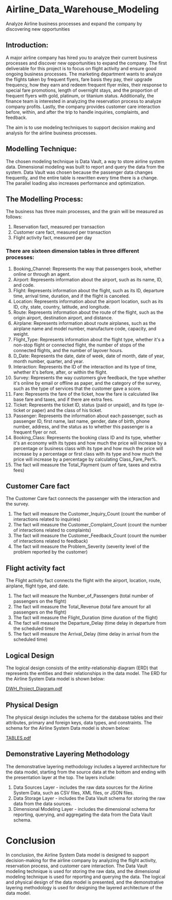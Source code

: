 # Airline_Data_Warehouse_Modeling
Analyze Airline business processes and expand the company by discovering new opportunities

## Introduction:

A major airline company has hired you to analyze their current business processes and discover new opportunities to expand the company. The first deliverable for this project is to focus on flight activity and ensure good ongoing business processes. The marketing department wants to analyze the flights taken by frequent flyers, fare basis they pay, their upgrade frequency, how they earn and redeem frequent flyer miles, their response to special fare promotions, length of overnight stays, and the proportion of frequent flyers with gold, platinum, or titanium status. Additionally, the finance team is interested in analyzing the reservation process to analyze company profits. Lastly, the company provides customer care interaction before, within, and after the trip to handle inquiries, complaints, and feedback.

The aim is to use modeling techniques to support decision making and analysis for the airline business processes.

## Modelling Technique:

The chosen modeling technique is Data Vault, a way to store airline system data. Dimensional modeling was built to report and query the data from the system. Data Vault was chosen because the passenger data changes frequently, and the entire table is rewritten every time there is a change. The parallel loading also increases performance and optimization.

## The Modelling Process:

The business has three main processes, and the grain will be measured as follows:

1. Reservation fact, measured per transaction
2. Customer care fact, measured per transaction
3. Flight activity fact, measured per day

### There are sixteen dimension tables in three different processes:

1. Booking_Channel: Represents the way that passengers book, whether online or through an agent.
2. Airport: Represents information about the airport, such as its name, ID, and code.
3. Flight: Represents information about the flight, such as its ID, departure time, arrival time, duration, and if the flight is canceled.
4. Location: Represents information about the airport location, such as its ID, city, state, country, latitude, and longitude.
5. Route: Represents information about the route of the flight, such as the origin airport, destination airport, and distance.
6. Airplane: Represents information about route airplanes, such as the airplane name and model number, manufacture code, capacity, and weight.
7. Flight_Type: Represents information about the flight type, whether it's a non-stop flight or connected flight, the number of stops of the connected flights, and the number of layover hours.
8. D_Date: Represents the date, date of week, date of month, date of year, month number, quarter, and year.
9. Interaction: Represents the ID of the interaction and its type of time, whether it's before, after, or within the flight.
10. Survey: Represents the way customers give feedback, the type whether it's online by email or offline as paper, and the category of the survey, such as the type of services that the customer gave a score.
11. Fare: Represents the fare of the ticket, how the fare is calculated like base fare and taxes, and if there are extra fees.
12. Ticket: Represents the ticket ID, status (paid or unpaid), and its type (e-ticket or paper) and the class of his ticket.
13. Passenger: Represents the information about each passenger, such as passenger ID, first name, last name, gender, date of birth, phone number, address, and the status as to whether this passenger is a frequent flyer or not.
14. Booking_Class: Represents the booking class ID and its type, whether it's an economy with its types and how much the price will increase by a percentage or business class with its type and how much the price will increase by a percentage or first class with its type and how much the price will increase by a percentage by calculating Class_Fare_Per%.
15. The fact will measure the Total_Payment (sum of fare, taxes and extra fees)

## Customer Care fact
The Customer Care fact connects the passenger with the interaction and the survey.

1. The fact will measure the Customer_Inquiry_Count (count the number of interactions related to inquiries)
2. The fact will measure the Customer_Complaint_Count (count the number of interactions related to complaints)
3. The fact will measure the Customer_Feedback_Count (count the number of interactions related to feedback)
4. The fact will measure the Problem_Severity (severity level of the problem reported by the customer)

## Flight activity fact

The Flight activity fact connects the flight with the airport, location, route, airplane, flight type, and date.

1. The fact will measure the Number_of_Passengers (total number of passengers on the flight)
2. The fact will measure the Total_Revenue (total fare amount for all passengers on the flight)
3. The fact will measure the Flight_Duration (time duration of the flight)
4. The fact will measure the Departure_Delay (time delay in departure from the scheduled time)
5. The fact will measure the Arrival_Delay (time delay in arrival from the scheduled time)

## Logical Design
The logical design consists of the entity-relationship diagram (ERD) that represents the entities and their relationships in the data model. The ERD for the Airline System Data model is shown below:

[DWH_Project_Diagram.pdf](https://github.com/mariam222-cypro/Airline_Data_Warehouse_Modeling/files/11425865/DWH_Project_Diagram.pdf)


## Physical Design
The physical design includes the schema for the database tables and their attributes, primary and foreign keys, data types, and constraints. The schema for the Airline System Data model is shown below:

[TABLES.pdf](https://github.com/mariam222-cypro/Airline_Data_Warehouse_Modeling/files/11425874/TABLES.pdf)

## Demonstrative Layering Methodology
The demonstrative layering methodology includes a layered architecture for the data model, starting from the source data at the bottom and ending with the presentation layer at the top. The layers include:

1. Data Sources Layer - includes the raw data sources for the Airline System Data, such as CSV files, XML files, or JSON files.
2. Data Storage Layer - includes the Data Vault schema for storing the raw data from the data sources.
4. Dimensional Modeling Layer - includes the dimensional schema for reporting, querying, and aggregating the data from the Data Vault schema.

# Conclusion
In conclusion, the Airline System Data model is designed to support decision-making for the airline company by analyzing the flight activity, reservation process, and customer care interaction. The Data Vault modeling technique is used for storing the raw data, and the dimensional modeling technique is used for reporting and querying the data. The logical and physical design of the data model is presented, and the demonstrative layering methodology is used for designing the layered architecture of the data model.



